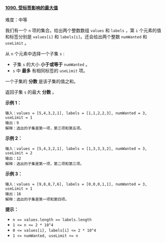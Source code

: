 #### [1090\. 受标签影响的最大值](https://leetcode.cn/problems/largest-values-from-labels/)

难度：中等

我们有一个 `n` 项的集合。给出两个整数数组 `values` 和 `labels` ，第 `i` 个元素的值和标签分别是 `values[i]` 和 `labels[i]`。还会给出两个整数 `numWanted` 和 `useLimit` 。

从 `n` 个元素中选择一个子集 `s` :

-   子集 `s` 的大小 **小于或等于** `numWanted` 。
-   `s` 中 **最多** 有相同标签的 `useLimit` 项。

一个子集的 **分数** 是该子集的值之和。

返回子集 `s` 的最大 **分数** 。

**示例 1：**

```
输入：values = [5,4,3,2,1], labels = [1,1,2,2,3], numWanted = 3, useLimit = 1
输出：9
解释：选出的子集是第一项，第三项和第五项。
```

**示例 2：**

```
输入：values = [5,4,3,2,1], labels = [1,3,3,3,2], numWanted = 3, useLimit = 2
输出：12
解释：选出的子集是第一项，第二项和第三项。
```

**示例 3：**

```
输入：values = [9,8,8,7,6], labels = [0,0,0,1,1], numWanted = 3, useLimit = 1
输出：16
解释：选出的子集是第一项和第四项。
```

**提示：**

-   `n == values.length == labels.length`
-   `1 <= n <= 2 * 10^4`
-   `0 <= values[i], labels[i] <= 2 * 10^4`
-   `1 <= numWanted, useLimit <= n`
